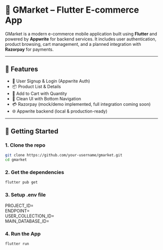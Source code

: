 # 🛒 GMarket – Flutter E-commerce App

GMarket is a modern e-commerce mobile application built using **Flutter** and powered by **Appwrite** for backend services. It includes user authentication, product browsing, cart management, and a planned integration with **Razorpay** for payments.

---

## 🚀 Features

- 👤 User Signup & Login (Appwrite Auth)
- 📦 Product List & Details
- 🛒 Add to Cart with Quantity
- 📱 Clean UI with Bottom Navigation
- 💳 Razorpay (mock/demo implemented, full integration coming soon)
- 🌐 Appwrite backend (local & production-ready)

---

## 🧪 Getting Started

### 1. **Clone the repo**

```bash
git clone https://github.com/your-username/gmarket.git
cd gmarket
```

### 2. **Get the dependencies**

```bash
flutter pub get
```

### 3. **Setup .env file**

PROJECT_ID=<br>
ENDPOINT=<br>
USER_COLLECTION_ID=<br>
MAIN_DATABASE_ID=<br>

### 4. **Run the App**

```bash
flutter run
```
